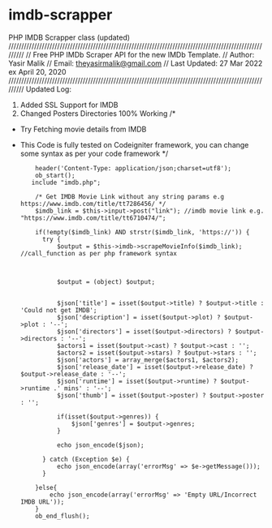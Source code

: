 # imdb-scrapper
PHP IMDB Scrapper class (updated)
/////////////////////////////////////////////////////////////////////////////////////////////////////////
// Free PHP IMDb Scraper API for the new IMDb Template.
// Author: Yasir Malik
// Email: theyasirmalik@gmail.com
// Last Updated: 27 Mar 2022 ex April 20, 2020
/////////////////////////////////////////////////////////////////////////////////////////////////////////
Updated Log:
1. Added SSL Support for IMDB
2. Changed Posters Directories
100% Working
/*
* Try Fetching movie details from IMDB
* This Code is fully tested on Codeigniter framework, you can change some syntax as per your code framework
*/

	 	  header('Content-Type: application/json;charset=utf8');
	 	  ob_start();
		 include "imdb.php";
		 
	 	  /* Get IMDB Movie Link without any string params e.g https://www.imdb.com/title/tt7286456/ */
		  $imdb_link = $this->input->post("link"); //imdb movie link e.g. "https://www.imdb.com/title/tt6710474/";
		  
		  if(!empty($imdb_link) AND strstr($imdb_link, 'https://')) {
			try {
				$output = $this->imdb->scrapeMovieInfo($imdb_link); //call_function as per php framework syntax
				
				
				
				$output = (object) $output;
				
				
				$json['title'] = isset($output->title) ? $output->title : 'Could not get IMDB';
				$json['description'] = isset($output->plot) ? $output->plot : '--';
				$json['directors'] = isset($output->directors) ? $output->directors : '--';
				$actors1 = isset($output->cast) ? $output->cast : '';
				$actors2 = isset($output->stars) ? $output->stars : '';
				$json['actors'] = array_merge($actors1, $actors2);
				$json['release_date'] = isset($output->release_date) ? $output->release_date : '--';
				$json['runtime'] = isset($output->runtime) ? $output->runtime .' mins' : '--';
				$json['thumb'] = isset($output->poster) ? $output->poster : '';
				
				if(isset($output->genres)) {
					$json['genres'] = $output->genres;
				}
				
				echo json_encode($json);
				
			} catch (Exception $e) {
				echo json_encode(array('errorMsg' => $e->getMessage()));
			}
			
		  }else{
		  	  echo json_encode(array('errorMsg' => 'Empty URL/Incorrect IMDB URL'));
		  }
		  ob_end_flush();
